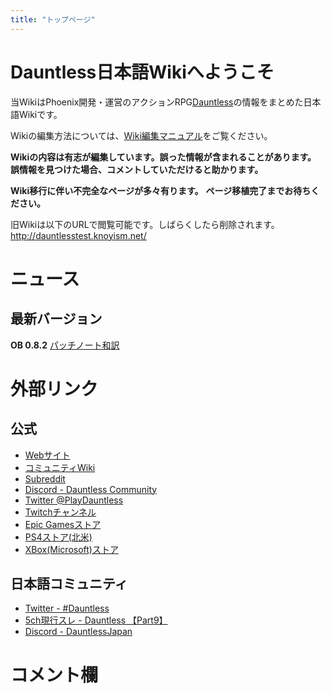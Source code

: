 ```yaml
---
title: "トップページ"
---
```


# Dauntless日本語Wikiへようこそ
当WikiはPhoenix開発・運営のアクションRPG[Dauntless](/basic/Dauntlessとは)の情報をまとめた日本語Wikiです。

Wikiの編集方法については、[Wiki編集マニュアル](/readonly/編集マニュアル)をご覧ください。

**Wikiの内容は有志が編集しています。誤った情報が含まれることがあります。**
**誤情報を見つけた場合、コメントしていただけると助かります。**

**Wiki移行に伴い不完全なページが多々有ります。**
**ページ移植完了までお待ちください。**

旧Wikiは以下のURLで閲覧可能です。しばらくしたら削除されます。
<http://dauntlesstest.knoyism.net/>

# ニュース
## 最新バージョン
**OB 0.8.2**
[パッチノート和訳](/translate/patch/ob-0-8-2)

# 外部リンク
## 公式
- [Webサイト](https://playdauntless.com/ja/)
- [コミュニティWiki](https://dauntless.gamepedia.com/Dauntless_Wiki)
- [Subreddit](https://www.reddit.com/r/dauntless/)
- [Discord - Dauntless Community](https://discord.gg/dauntless)
- [Twitter @PlayDauntless](https://twitter.com/PlayDauntless)
- [Twitchチャンネル](https://www.twitch.tv/playdauntless/)
- [Epic Gamesストア](https://www.epicgames.com/store/ja/product/dauntless/)
- [PS4ストア(北米)](https://www.playstation.com/en-us/games/dauntless-ps4/)
- [XBox(Microsoft)ストア](https://www.microsoft.com/ja-jp/p/dauntless/9nq0v4dwrk49)

## 日本語コミュニティ
- [Twitter - #Dauntless](https://twitter.com/search?q=%23dauntless%20lang%3Aja&src=typd)
- [5ch現行スレ - Dauntless 【Part9】](http://krsw.5ch.net/test/read.cgi/netgame/1559873897/)
- [Discord - DauntlessJapan](https://discord.gg/HpcrfYf)

# コメント欄
